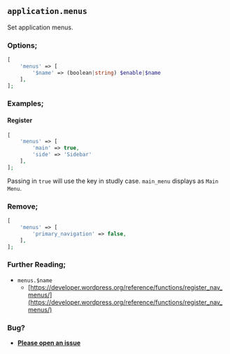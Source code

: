 ## `application.menus`

Set application menus.

### Options;

```php
[
    'menus' => [
        '$name' => (boolean|string) $enable|$name
    ],
];
```

### Examples;

#### Register

```php
[
    'menus' => [
        'main' => true,
        'side' => 'Sidebar'
    ],
];
```

Passing in `true` will use the key in studly case. `main_menu` displays as `Main Menu`.

### Remove;

```php
[
    'menus' => [
        'primary_navigation' => false,
    ],
];
```

### Further Reading;

* `menus.$name`
    * [https://developer.wordpress.org/reference/functions/register_nav_menus/](https://developer.wordpress.org/reference/functions/register_nav_menus/)

### Bug?

* **[Please open an issue](https://github.com/soberwp/intervention/issues/new?title=[application.menus]&labels=bug&assignees=darrenjacoby)**